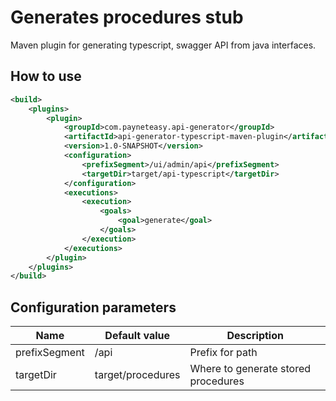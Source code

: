 # Generates procedures stub

Maven plugin for generating typescript, swagger API from java interfaces.

## How to use

```xml
<build>
    <plugins>
        <plugin>
            <groupId>com.payneteasy.api-generator</groupId>
            <artifactId>api-generator-typescript-maven-plugin</artifactId>
            <version>1.0-SNAPSHOT</version>
            <configuration>
                <prefixSegment>/ui/admin/api</prefixSegment>
                <targetDir>target/api-typescript</targetDir>
            </configuration>
            <executions>
                <execution>
                    <goals>
                        <goal>generate</goal>
                    </goals>
                </execution>
            </executions>
        </plugin>
    </plugins>
</build>
```

## Configuration parameters

| Name          | Default value     | Description                         |
|---------------|-------------------|-------------------------------------|
| prefixSegment | /api              | Prefix for path                     |
| targetDir     | target/procedures | Where to generate stored procedures |

